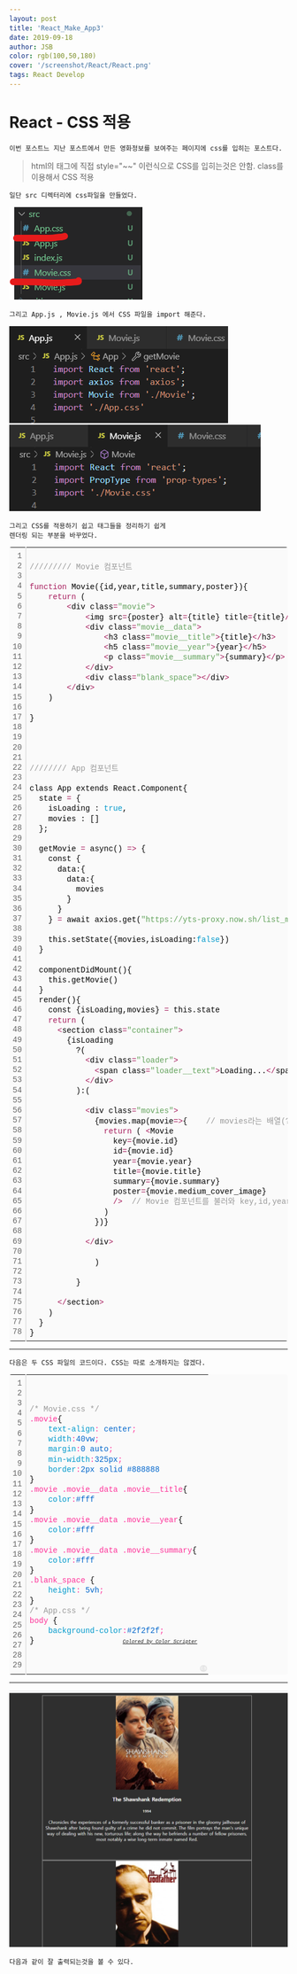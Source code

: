 ```yaml
---
layout: post
title: 'React_Make_App3'
date: 2019-09-18
author: JSB
color: rgb(100,50,180)
cover: '/screenshot/React/React.png'
tags: React Develop
---
```


# React - CSS 적용

	이번 포스트느 지난 포스트에서 만든 영화정보를 보여주는 페이지에 css를 입히는 포스트다.

> html의 태그에 직접 style="~~" 이런식으로 CSS를 입히는것은 안함.
> class를 이용해서 CSS 적용

	일단 src 디렉터리에 css파일을 만들었다.

<img src="/screenshot/React/8/1.png">

	그리고 App.js , Movie.js 에서 CSS 파일을 import 해준다.

<img src="/screenshot/React/8/2.png">
<img src="/screenshot/React/8/3.png">

	그리고 CSS를 적용하기 쉽고 태그들을 정리하기 쉽게
    렌더링 되는 부분을 바꾸었다.

<div class="colorscripter-code" style="color:#010101;font-family:Consolas, 'Liberation Mono', Menlo, Courier, monospace !important; position:relative !important;overflow:auto"><table class="colorscripter-code-table" style="margin:0;padding:0;border:none;background-color:#fafafa;border-radius:4px;" cellspacing="0" cellpadding="0"><tr><td style="padding:6px;border-right:2px solid #e5e5e5"><div style="margin:0;padding:0;word-break:normal;text-align:right;color:#666;font-family:Consolas, 'Liberation Mono', Menlo, Courier, monospace !important;line-height:130%"><div style="line-height:130%">1</div><div style="line-height:130%">2</div><div style="line-height:130%">3</div><div style="line-height:130%">4</div><div style="line-height:130%">5</div><div style="line-height:130%">6</div><div style="line-height:130%">7</div><div style="line-height:130%">8</div><div style="line-height:130%">9</div><div style="line-height:130%">10</div><div style="line-height:130%">11</div><div style="line-height:130%">12</div><div style="line-height:130%">13</div><div style="line-height:130%">14</div><div style="line-height:130%">15</div><div style="line-height:130%">16</div><div style="line-height:130%">17</div><div style="line-height:130%">18</div><div style="line-height:130%">19</div><div style="line-height:130%">20</div><div style="line-height:130%">21</div><div style="line-height:130%">22</div><div style="line-height:130%">23</div><div style="line-height:130%">24</div><div style="line-height:130%">25</div><div style="line-height:130%">26</div><div style="line-height:130%">27</div><div style="line-height:130%">28</div><div style="line-height:130%">29</div><div style="line-height:130%">30</div><div style="line-height:130%">31</div><div style="line-height:130%">32</div><div style="line-height:130%">33</div><div style="line-height:130%">34</div><div style="line-height:130%">35</div><div style="line-height:130%">36</div><div style="line-height:130%">37</div><div style="line-height:130%">38</div><div style="line-height:130%">39</div><div style="line-height:130%">40</div><div style="line-height:130%">41</div><div style="line-height:130%">42</div><div style="line-height:130%">43</div><div style="line-height:130%">44</div><div style="line-height:130%">45</div><div style="line-height:130%">46</div><div style="line-height:130%">47</div><div style="line-height:130%">48</div><div style="line-height:130%">49</div><div style="line-height:130%">50</div><div style="line-height:130%">51</div><div style="line-height:130%">52</div><div style="line-height:130%">53</div><div style="line-height:130%">54</div><div style="line-height:130%">55</div><div style="line-height:130%">56</div><div style="line-height:130%">57</div><div style="line-height:130%">58</div><div style="line-height:130%">59</div><div style="line-height:130%">60</div><div style="line-height:130%">61</div><div style="line-height:130%">62</div><div style="line-height:130%">63</div><div style="line-height:130%">64</div><div style="line-height:130%">65</div><div style="line-height:130%">66</div><div style="line-height:130%">67</div><div style="line-height:130%">68</div><div style="line-height:130%">69</div><div style="line-height:130%">70</div><div style="line-height:130%">71</div><div style="line-height:130%">72</div><div style="line-height:130%">73</div><div style="line-height:130%">74</div><div style="line-height:130%">75</div><div style="line-height:130%">76</div><div style="line-height:130%">77</div><div style="line-height:130%">78</div></div></td><td style="padding:6px 0;text-align:left"><div style="margin:0;padding:0;color:#010101;font-family:Consolas, 'Liberation Mono', Menlo, Courier, monospace !important;line-height:130%"><div style="padding:0 6px; white-space:pre; line-height:130%">&nbsp;</div><div style="padding:0 6px; white-space:pre; line-height:130%"><span style="color:#999999">/////////&nbsp;Movie&nbsp;컴포넌트</span></div><div style="padding:0 6px; white-space:pre; line-height:130%">&nbsp;</div><div style="padding:0 6px; white-space:pre; line-height:130%"><span style="color:#a71d5d">function</span>&nbsp;Movie({id,year,title,summary,poster}){</div><div style="padding:0 6px; white-space:pre; line-height:130%">&nbsp;&nbsp;&nbsp;&nbsp;<span style="color:#a71d5d">return</span>&nbsp;(</div><div style="padding:0 6px; white-space:pre; line-height:130%">&nbsp;&nbsp;&nbsp;&nbsp;&nbsp;&nbsp;&nbsp;&nbsp;<span style="color:#0086b3"></span><span style="color:#a71d5d">&lt;</span>div&nbsp;class<span style="color:#0086b3"></span><span style="color:#a71d5d">=</span><span style="color:#63a35c">"movie"</span><span style="color:#0086b3"></span><span style="color:#a71d5d">&gt;</span></div><div style="padding:0 6px; white-space:pre; line-height:130%">&nbsp;&nbsp;&nbsp;&nbsp;&nbsp;&nbsp;&nbsp;&nbsp;&nbsp;&nbsp;&nbsp;&nbsp;<span style="color:#0086b3"></span><span style="color:#a71d5d">&lt;</span>img&nbsp;src<span style="color:#0086b3"></span><span style="color:#a71d5d">=</span>{poster}&nbsp;alt<span style="color:#0086b3"></span><span style="color:#a71d5d">=</span>{title}&nbsp;title<span style="color:#0086b3"></span><span style="color:#a71d5d">=</span>{title}<span style="color:#0086b3"></span><span style="color:#a71d5d">/</span><span style="color:#0086b3"></span><span style="color:#a71d5d">&gt;</span></div><div style="padding:0 6px; white-space:pre; line-height:130%">&nbsp;&nbsp;&nbsp;&nbsp;&nbsp;&nbsp;&nbsp;&nbsp;&nbsp;&nbsp;&nbsp;&nbsp;<span style="color:#0086b3"></span><span style="color:#a71d5d">&lt;</span>div&nbsp;class<span style="color:#0086b3"></span><span style="color:#a71d5d">=</span><span style="color:#63a35c">"movie__data"</span><span style="color:#0086b3"></span><span style="color:#a71d5d">&gt;</span></div><div style="padding:0 6px; white-space:pre; line-height:130%">&nbsp;&nbsp;&nbsp;&nbsp;&nbsp;&nbsp;&nbsp;&nbsp;&nbsp;&nbsp;&nbsp;&nbsp;&nbsp;&nbsp;&nbsp;&nbsp;<span style="color:#0086b3"></span><span style="color:#a71d5d">&lt;</span>h3&nbsp;class<span style="color:#0086b3"></span><span style="color:#a71d5d">=</span><span style="color:#63a35c">"movie__title"</span><span style="color:#0086b3"></span><span style="color:#a71d5d">&gt;</span>{title}<span style="color:#0086b3"></span><span style="color:#a71d5d">&lt;</span><span style="color:#0086b3"></span><span style="color:#a71d5d">/</span>h3<span style="color:#0086b3"></span><span style="color:#a71d5d">&gt;</span></div><div style="padding:0 6px; white-space:pre; line-height:130%">&nbsp;&nbsp;&nbsp;&nbsp;&nbsp;&nbsp;&nbsp;&nbsp;&nbsp;&nbsp;&nbsp;&nbsp;&nbsp;&nbsp;&nbsp;&nbsp;<span style="color:#0086b3"></span><span style="color:#a71d5d">&lt;</span>h5&nbsp;class<span style="color:#0086b3"></span><span style="color:#a71d5d">=</span><span style="color:#63a35c">"movie__year"</span><span style="color:#0086b3"></span><span style="color:#a71d5d">&gt;</span>{year}<span style="color:#0086b3"></span><span style="color:#a71d5d">&lt;</span><span style="color:#0086b3"></span><span style="color:#a71d5d">/</span>h5<span style="color:#0086b3"></span><span style="color:#a71d5d">&gt;</span></div><div style="padding:0 6px; white-space:pre; line-height:130%">&nbsp;&nbsp;&nbsp;&nbsp;&nbsp;&nbsp;&nbsp;&nbsp;&nbsp;&nbsp;&nbsp;&nbsp;&nbsp;&nbsp;&nbsp;&nbsp;<span style="color:#0086b3"></span><span style="color:#a71d5d">&lt;</span>p&nbsp;class<span style="color:#0086b3"></span><span style="color:#a71d5d">=</span><span style="color:#63a35c">"movie__summary"</span><span style="color:#0086b3"></span><span style="color:#a71d5d">&gt;</span>{summary}<span style="color:#0086b3"></span><span style="color:#a71d5d">&lt;</span><span style="color:#0086b3"></span><span style="color:#a71d5d">/</span>p<span style="color:#0086b3"></span><span style="color:#a71d5d">&gt;</span></div><div style="padding:0 6px; white-space:pre; line-height:130%">&nbsp;&nbsp;&nbsp;&nbsp;&nbsp;&nbsp;&nbsp;&nbsp;&nbsp;&nbsp;&nbsp;&nbsp;<span style="color:#0086b3"></span><span style="color:#a71d5d">&lt;</span><span style="color:#0086b3"></span><span style="color:#a71d5d">/</span>div<span style="color:#0086b3"></span><span style="color:#a71d5d">&gt;</span></div><div style="padding:0 6px; white-space:pre; line-height:130%">&nbsp;&nbsp;&nbsp;&nbsp;&nbsp;&nbsp;&nbsp;&nbsp;&nbsp;&nbsp;&nbsp;&nbsp;<span style="color:#0086b3"></span><span style="color:#a71d5d">&lt;</span>div&nbsp;class<span style="color:#0086b3"></span><span style="color:#a71d5d">=</span><span style="color:#63a35c">"blank_space"</span><span style="color:#0086b3"></span><span style="color:#a71d5d">&gt;</span><span style="color:#0086b3"></span><span style="color:#a71d5d">&lt;</span><span style="color:#0086b3"></span><span style="color:#a71d5d">/</span>div<span style="color:#0086b3"></span><span style="color:#a71d5d">&gt;</span></div><div style="padding:0 6px; white-space:pre; line-height:130%">&nbsp;&nbsp;&nbsp;&nbsp;&nbsp;&nbsp;&nbsp;&nbsp;<span style="color:#0086b3"></span><span style="color:#a71d5d">&lt;</span><span style="color:#0086b3"></span><span style="color:#a71d5d">/</span>div<span style="color:#0086b3"></span><span style="color:#a71d5d">&gt;</span></div><div style="padding:0 6px; white-space:pre; line-height:130%">&nbsp;&nbsp;&nbsp;&nbsp;)</div><div style="padding:0 6px; white-space:pre; line-height:130%">&nbsp;&nbsp;&nbsp;&nbsp;</div><div style="padding:0 6px; white-space:pre; line-height:130%">}</div><div style="padding:0 6px; white-space:pre; line-height:130%">&nbsp;</div><div style="padding:0 6px; white-space:pre; line-height:130%">&nbsp;</div><div style="padding:0 6px; white-space:pre; line-height:130%">&nbsp;</div><div style="padding:0 6px; white-space:pre; line-height:130%">&nbsp;</div><div style="padding:0 6px; white-space:pre; line-height:130%"><span style="color:#999999">////////&nbsp;App&nbsp;컴포넌트</span></div><div style="padding:0 6px; white-space:pre; line-height:130%">&nbsp;</div><div style="padding:0 6px; white-space:pre; line-height:130%">class&nbsp;App&nbsp;extends&nbsp;React.Component{</div><div style="padding:0 6px; white-space:pre; line-height:130%">&nbsp;&nbsp;state&nbsp;<span style="color:#0086b3"></span><span style="color:#a71d5d">=</span>&nbsp;{</div><div style="padding:0 6px; white-space:pre; line-height:130%">&nbsp;&nbsp;&nbsp;&nbsp;isLoading&nbsp;:&nbsp;<span style="color:#0099cc">true</span>,</div><div style="padding:0 6px; white-space:pre; line-height:130%">&nbsp;&nbsp;&nbsp;&nbsp;movies&nbsp;:&nbsp;[]</div><div style="padding:0 6px; white-space:pre; line-height:130%">&nbsp;&nbsp;};</div><div style="padding:0 6px; white-space:pre; line-height:130%">&nbsp;</div><div style="padding:0 6px; white-space:pre; line-height:130%">&nbsp;&nbsp;getMovie&nbsp;<span style="color:#0086b3"></span><span style="color:#a71d5d">=</span>&nbsp;async()&nbsp;<span style="color:#0086b3"></span><span style="color:#a71d5d">=</span><span style="color:#0086b3"></span><span style="color:#a71d5d">&gt;</span>&nbsp;{</div><div style="padding:0 6px; white-space:pre; line-height:130%">&nbsp;&nbsp;&nbsp;&nbsp;const&nbsp;{</div><div style="padding:0 6px; white-space:pre; line-height:130%">&nbsp;&nbsp;&nbsp;&nbsp;&nbsp;&nbsp;data:{</div><div style="padding:0 6px; white-space:pre; line-height:130%">&nbsp;&nbsp;&nbsp;&nbsp;&nbsp;&nbsp;&nbsp;&nbsp;data:{</div><div style="padding:0 6px; white-space:pre; line-height:130%">&nbsp;&nbsp;&nbsp;&nbsp;&nbsp;&nbsp;&nbsp;&nbsp;&nbsp;&nbsp;movies</div><div style="padding:0 6px; white-space:pre; line-height:130%">&nbsp;&nbsp;&nbsp;&nbsp;&nbsp;&nbsp;&nbsp;&nbsp;}</div><div style="padding:0 6px; white-space:pre; line-height:130%">&nbsp;&nbsp;&nbsp;&nbsp;&nbsp;&nbsp;}</div><div style="padding:0 6px; white-space:pre; line-height:130%">&nbsp;&nbsp;&nbsp;&nbsp;}&nbsp;<span style="color:#0086b3"></span><span style="color:#a71d5d">=</span>&nbsp;await&nbsp;axios.get(<span style="color:#63a35c">"https://yts-proxy.now.sh/list_movies.json?sort_by=rating"</span>);&nbsp;<span style="color:#999999">//&nbsp;파라미터로&nbsp;sort_by=rating&nbsp;을&nbsp;주어</span></div><div style="padding:0 6px; white-space:pre; line-height:130%">&nbsp;&nbsp;&nbsp;&nbsp;&nbsp;&nbsp;&nbsp;&nbsp;&nbsp;&nbsp;&nbsp;&nbsp;&nbsp;&nbsp;&nbsp;&nbsp;&nbsp;&nbsp;&nbsp;&nbsp;&nbsp;&nbsp;&nbsp;&nbsp;&nbsp;&nbsp;&nbsp;&nbsp;&nbsp;&nbsp;&nbsp;&nbsp;&nbsp;&nbsp;&nbsp;&nbsp;&nbsp;&nbsp;&nbsp;&nbsp;&nbsp;&nbsp;&nbsp;&nbsp;&nbsp;&nbsp;&nbsp;&nbsp;&nbsp;&nbsp;&nbsp;&nbsp;&nbsp;&nbsp;&nbsp;&nbsp;&nbsp;&nbsp;&nbsp;&nbsp;&nbsp;&nbsp;&nbsp;&nbsp;&nbsp;&nbsp;&nbsp;&nbsp;&nbsp;&nbsp;&nbsp;&nbsp;&nbsp;&nbsp;&nbsp;&nbsp;&nbsp;&nbsp;&nbsp;&nbsp;&nbsp;&nbsp;&nbsp;&nbsp;<span style="color:#999999">//&nbsp;rating을기준으로&nbsp;정렬을&nbsp;한다.</span></div><div style="padding:0 6px; white-space:pre; line-height:130%">&nbsp;&nbsp;&nbsp;&nbsp;this.setState({movies,isLoading:<span style="color:#0099cc">false</span>})</div><div style="padding:0 6px; white-space:pre; line-height:130%">&nbsp;&nbsp;}</div><div style="padding:0 6px; white-space:pre; line-height:130%">&nbsp;</div><div style="padding:0 6px; white-space:pre; line-height:130%">&nbsp;&nbsp;componentDidMount(){</div><div style="padding:0 6px; white-space:pre; line-height:130%">&nbsp;&nbsp;&nbsp;&nbsp;this.getMovie()</div><div style="padding:0 6px; white-space:pre; line-height:130%">&nbsp;&nbsp;}</div><div style="padding:0 6px; white-space:pre; line-height:130%">&nbsp;&nbsp;render(){</div><div style="padding:0 6px; white-space:pre; line-height:130%">&nbsp;&nbsp;&nbsp;&nbsp;const&nbsp;{isLoading,movies}&nbsp;<span style="color:#0086b3"></span><span style="color:#a71d5d">=</span>&nbsp;this.state</div><div style="padding:0 6px; white-space:pre; line-height:130%">&nbsp;&nbsp;&nbsp;&nbsp;<span style="color:#a71d5d">return</span>&nbsp;(</div><div style="padding:0 6px; white-space:pre; line-height:130%">&nbsp;&nbsp;&nbsp;&nbsp;&nbsp;&nbsp;<span style="color:#0086b3"></span><span style="color:#a71d5d">&lt;</span>section&nbsp;class<span style="color:#0086b3"></span><span style="color:#a71d5d">=</span><span style="color:#63a35c">"container"</span><span style="color:#0086b3"></span><span style="color:#a71d5d">&gt;</span></div><div style="padding:0 6px; white-space:pre; line-height:130%">&nbsp;&nbsp;&nbsp;&nbsp;&nbsp;&nbsp;&nbsp;&nbsp;{isLoading</div><div style="padding:0 6px; white-space:pre; line-height:130%">&nbsp;&nbsp;&nbsp;&nbsp;&nbsp;&nbsp;&nbsp;&nbsp;&nbsp;&nbsp;?(&nbsp;</div><div style="padding:0 6px; white-space:pre; line-height:130%">&nbsp;&nbsp;&nbsp;&nbsp;&nbsp;&nbsp;&nbsp;&nbsp;&nbsp;&nbsp;&nbsp;&nbsp;<span style="color:#0086b3"></span><span style="color:#a71d5d">&lt;</span>div&nbsp;class<span style="color:#0086b3"></span><span style="color:#a71d5d">=</span><span style="color:#63a35c">"loader"</span><span style="color:#0086b3"></span><span style="color:#a71d5d">&gt;</span></div><div style="padding:0 6px; white-space:pre; line-height:130%">&nbsp;&nbsp;&nbsp;&nbsp;&nbsp;&nbsp;&nbsp;&nbsp;&nbsp;&nbsp;&nbsp;&nbsp;&nbsp;&nbsp;<span style="color:#0086b3"></span><span style="color:#a71d5d">&lt;</span>span&nbsp;class<span style="color:#0086b3"></span><span style="color:#a71d5d">=</span><span style="color:#63a35c">"loader__text"</span><span style="color:#0086b3"></span><span style="color:#a71d5d">&gt;</span>Loading...<span style="color:#0086b3"></span><span style="color:#a71d5d">&lt;</span><span style="color:#0086b3"></span><span style="color:#a71d5d">/</span>span<span style="color:#0086b3"></span><span style="color:#a71d5d">&gt;</span></div><div style="padding:0 6px; white-space:pre; line-height:130%">&nbsp;&nbsp;&nbsp;&nbsp;&nbsp;&nbsp;&nbsp;&nbsp;&nbsp;&nbsp;&nbsp;&nbsp;<span style="color:#0086b3"></span><span style="color:#a71d5d">&lt;</span><span style="color:#0086b3"></span><span style="color:#a71d5d">/</span>div<span style="color:#0086b3"></span><span style="color:#a71d5d">&gt;</span></div><div style="padding:0 6px; white-space:pre; line-height:130%">&nbsp;&nbsp;&nbsp;&nbsp;&nbsp;&nbsp;&nbsp;&nbsp;&nbsp;&nbsp;):(</div><div style="padding:0 6px; white-space:pre; line-height:130%">&nbsp;</div><div style="padding:0 6px; white-space:pre; line-height:130%">&nbsp;&nbsp;&nbsp;&nbsp;&nbsp;&nbsp;&nbsp;&nbsp;&nbsp;&nbsp;&nbsp;&nbsp;<span style="color:#0086b3"></span><span style="color:#a71d5d">&lt;</span>div&nbsp;class<span style="color:#0086b3"></span><span style="color:#a71d5d">=</span><span style="color:#63a35c">"movies"</span><span style="color:#0086b3"></span><span style="color:#a71d5d">&gt;</span></div><div style="padding:0 6px; white-space:pre; line-height:130%">&nbsp;&nbsp;&nbsp;&nbsp;&nbsp;&nbsp;&nbsp;&nbsp;&nbsp;&nbsp;&nbsp;&nbsp;&nbsp;&nbsp;{movies.map(movie<span style="color:#0086b3"></span><span style="color:#a71d5d">=</span><span style="color:#0086b3"></span><span style="color:#a71d5d">&gt;</span>{&nbsp;&nbsp;&nbsp;&nbsp;<span style="color:#999999">//&nbsp;movies라는&nbsp;배열(?)을&nbsp;하나하나&nbsp;꺼내어&nbsp;다음과&nbsp;같이&nbsp;리턴</span></div><div style="padding:0 6px; white-space:pre; line-height:130%">&nbsp;&nbsp;&nbsp;&nbsp;&nbsp;&nbsp;&nbsp;&nbsp;&nbsp;&nbsp;&nbsp;&nbsp;&nbsp;&nbsp;&nbsp;&nbsp;<span style="color:#a71d5d">return</span>&nbsp;(&nbsp;<span style="color:#0086b3"></span><span style="color:#a71d5d">&lt;</span>Movie</div><div style="padding:0 6px; white-space:pre; line-height:130%">&nbsp;&nbsp;&nbsp;&nbsp;&nbsp;&nbsp;&nbsp;&nbsp;&nbsp;&nbsp;&nbsp;&nbsp;&nbsp;&nbsp;&nbsp;&nbsp;&nbsp;&nbsp;key<span style="color:#0086b3"></span><span style="color:#a71d5d">=</span>{movie.id}</div><div style="padding:0 6px; white-space:pre; line-height:130%">&nbsp;&nbsp;&nbsp;&nbsp;&nbsp;&nbsp;&nbsp;&nbsp;&nbsp;&nbsp;&nbsp;&nbsp;&nbsp;&nbsp;&nbsp;&nbsp;&nbsp;&nbsp;id<span style="color:#0086b3"></span><span style="color:#a71d5d">=</span>{movie.id}</div><div style="padding:0 6px; white-space:pre; line-height:130%">&nbsp;&nbsp;&nbsp;&nbsp;&nbsp;&nbsp;&nbsp;&nbsp;&nbsp;&nbsp;&nbsp;&nbsp;&nbsp;&nbsp;&nbsp;&nbsp;&nbsp;&nbsp;year<span style="color:#0086b3"></span><span style="color:#a71d5d">=</span>{movie.year}&nbsp;</div><div style="padding:0 6px; white-space:pre; line-height:130%">&nbsp;&nbsp;&nbsp;&nbsp;&nbsp;&nbsp;&nbsp;&nbsp;&nbsp;&nbsp;&nbsp;&nbsp;&nbsp;&nbsp;&nbsp;&nbsp;&nbsp;&nbsp;title<span style="color:#0086b3"></span><span style="color:#a71d5d">=</span>{movie.title}&nbsp;</div><div style="padding:0 6px; white-space:pre; line-height:130%">&nbsp;&nbsp;&nbsp;&nbsp;&nbsp;&nbsp;&nbsp;&nbsp;&nbsp;&nbsp;&nbsp;&nbsp;&nbsp;&nbsp;&nbsp;&nbsp;&nbsp;&nbsp;summary<span style="color:#0086b3"></span><span style="color:#a71d5d">=</span>{movie.summary}&nbsp;</div><div style="padding:0 6px; white-space:pre; line-height:130%">&nbsp;&nbsp;&nbsp;&nbsp;&nbsp;&nbsp;&nbsp;&nbsp;&nbsp;&nbsp;&nbsp;&nbsp;&nbsp;&nbsp;&nbsp;&nbsp;&nbsp;&nbsp;poster<span style="color:#0086b3"></span><span style="color:#a71d5d">=</span>{movie.medium_cover_image}</div><div style="padding:0 6px; white-space:pre; line-height:130%">&nbsp;&nbsp;&nbsp;&nbsp;&nbsp;&nbsp;&nbsp;&nbsp;&nbsp;&nbsp;&nbsp;&nbsp;&nbsp;&nbsp;&nbsp;&nbsp;&nbsp;&nbsp;<span style="color:#0086b3"></span><span style="color:#a71d5d">/</span><span style="color:#0086b3"></span><span style="color:#a71d5d">&gt;</span>&nbsp;&nbsp;<span style="color:#999999">//&nbsp;Movie&nbsp;컴포넌트를&nbsp;불러와&nbsp;key,id,year,title...&nbsp;등등의&nbsp;인자값을&nbsp;넣는다.</span></div><div style="padding:0 6px; white-space:pre; line-height:130%">&nbsp;&nbsp;&nbsp;&nbsp;&nbsp;&nbsp;&nbsp;&nbsp;&nbsp;&nbsp;&nbsp;&nbsp;&nbsp;&nbsp;&nbsp;&nbsp;)</div><div style="padding:0 6px; white-space:pre; line-height:130%">&nbsp;&nbsp;&nbsp;&nbsp;&nbsp;&nbsp;&nbsp;&nbsp;&nbsp;&nbsp;&nbsp;&nbsp;&nbsp;&nbsp;})}</div><div style="padding:0 6px; white-space:pre; line-height:130%">&nbsp;</div><div style="padding:0 6px; white-space:pre; line-height:130%">&nbsp;&nbsp;&nbsp;&nbsp;&nbsp;&nbsp;&nbsp;&nbsp;&nbsp;&nbsp;&nbsp;&nbsp;<span style="color:#0086b3"></span><span style="color:#a71d5d">&lt;</span><span style="color:#0086b3"></span><span style="color:#a71d5d">/</span>div<span style="color:#0086b3"></span><span style="color:#a71d5d">&gt;</span></div><div style="padding:0 6px; white-space:pre; line-height:130%">&nbsp;</div><div style="padding:0 6px; white-space:pre; line-height:130%">&nbsp;&nbsp;&nbsp;&nbsp;&nbsp;&nbsp;&nbsp;&nbsp;&nbsp;&nbsp;&nbsp;&nbsp;&nbsp;&nbsp;)</div><div style="padding:0 6px; white-space:pre; line-height:130%">&nbsp;&nbsp;&nbsp;&nbsp;&nbsp;&nbsp;&nbsp;&nbsp;&nbsp;&nbsp;</div><div style="padding:0 6px; white-space:pre; line-height:130%">&nbsp;&nbsp;&nbsp;&nbsp;&nbsp;&nbsp;&nbsp;&nbsp;&nbsp;&nbsp;}</div><div style="padding:0 6px; white-space:pre; line-height:130%">&nbsp;&nbsp;&nbsp;&nbsp;&nbsp;&nbsp;&nbsp;&nbsp;</div><div style="padding:0 6px; white-space:pre; line-height:130%">&nbsp;&nbsp;&nbsp;&nbsp;&nbsp;&nbsp;<span style="color:#0086b3"></span><span style="color:#a71d5d">&lt;</span><span style="color:#0086b3"></span><span style="color:#a71d5d">/</span>section<span style="color:#0086b3"></span><span style="color:#a71d5d">&gt;</span></div><div style="padding:0 6px; white-space:pre; line-height:130%">&nbsp;&nbsp;&nbsp;&nbsp;)</div><div style="padding:0 6px; white-space:pre; line-height:130%">&nbsp;&nbsp;}</div><div style="padding:0 6px; white-space:pre; line-height:130%">}</div></div><div style="text-align:right;margin-top:-13px;margin-right:5px;font-size:9px;font-style:italic"><a href="http://colorscripter.com/info#e" target="_blank" style="color:#e5e5e5text-decoration:none">Colored by Color Scripter</a></div></td><td style="vertical-align:bottom;padding:0 2px 4px 0"><a href="http://colorscripter.com/info#e" target="_blank" style="text-decoration:none;color:white"><span style="font-size:9px;word-break:normal;background-color:#e5e5e5;color:white;border-radius:10px;padding:1px">cs</span></a></td></tr></table></div>

<hr />


	다음은 두 CSS 파일의 코드이다. CSS는 따로 소개하지는 않겠다.

<div class="colorscripter-code" style="color:#010101;font-family:Consolas, 'Liberation Mono', Menlo, Courier, monospace !important; position:relative !important;overflow:auto"><table class="colorscripter-code-table" style="margin:0;padding:0;border:none;background-color:#fafafa;border-radius:4px;" cellspacing="0" cellpadding="0"><tr><td style="padding:6px;border-right:2px solid #e5e5e5"><div style="margin:0;padding:0;word-break:normal;text-align:right;color:#666;font-family:Consolas, 'Liberation Mono', Menlo, Courier, monospace !important;line-height:130%"><div style="line-height:130%">1</div><div style="line-height:130%">2</div><div style="line-height:130%">3</div><div style="line-height:130%">4</div><div style="line-height:130%">5</div><div style="line-height:130%">6</div><div style="line-height:130%">7</div><div style="line-height:130%">8</div><div style="line-height:130%">9</div><div style="line-height:130%">10</div><div style="line-height:130%">11</div><div style="line-height:130%">12</div><div style="line-height:130%">13</div><div style="line-height:130%">14</div><div style="line-height:130%">15</div><div style="line-height:130%">16</div><div style="line-height:130%">17</div><div style="line-height:130%">18</div><div style="line-height:130%">19</div><div style="line-height:130%">20</div><div style="line-height:130%">21</div><div style="line-height:130%">22</div><div style="line-height:130%">23</div><div style="line-height:130%">24</div><div style="line-height:130%">25</div><div style="line-height:130%">26</div><div style="line-height:130%">27</div><div style="line-height:130%">28</div><div style="line-height:130%">29</div></div></td><td style="padding:6px 0;text-align:left"><div style="margin:0;padding:0;color:#010101;font-family:Consolas, 'Liberation Mono', Menlo, Courier, monospace !important;line-height:130%"><div style="padding:0 6px; white-space:pre; line-height:130%"><span style="color:#ff3399"></span><span style="color:#999999">/*&nbsp;Movie.css&nbsp;*/</span><span style="color:#ff3399"></span></div><div style="padding:0 6px; white-space:pre; line-height:130%"><span style="color:#ff3399"></span></div><div style="padding:0 6px; white-space:pre; line-height:130%"><span style="color:#ff3399">.movie</span>{<span style="color:#0099cc"></span></div><div style="padding:0 6px; white-space:pre; line-height:130%"><span style="color:#0099cc">&nbsp;&nbsp;&nbsp;&nbsp;text-align</span><span style="color:#ff3399">:</span><span style="color:#0066cc">&nbsp;center</span><span style="color:#ff3399">;</span><span style="color:#0099cc"></span></div><div style="padding:0 6px; white-space:pre; line-height:130%"><span style="color:#0099cc">&nbsp;&nbsp;&nbsp;&nbsp;width</span><span style="color:#ff3399">:</span><span style="color:#0066cc">40vw</span><span style="color:#ff3399">;</span><span style="color:#0099cc"></span></div><div style="padding:0 6px; white-space:pre; line-height:130%"><span style="color:#0099cc">&nbsp;&nbsp;&nbsp;&nbsp;margin</span><span style="color:#ff3399">:</span><span style="color:#0066cc">0&nbsp;auto</span><span style="color:#ff3399">;</span><span style="color:#0099cc"></span></div><div style="padding:0 6px; white-space:pre; line-height:130%"><span style="color:#0099cc">&nbsp;&nbsp;&nbsp;&nbsp;min-width</span><span style="color:#ff3399">:</span><span style="color:#0066cc">325px</span><span style="color:#ff3399">;</span><span style="color:#0099cc"></span></div><div style="padding:0 6px; white-space:pre; line-height:130%"><span style="color:#0099cc">&nbsp;&nbsp;&nbsp;&nbsp;border</span><span style="color:#ff3399">:</span><span style="color:#0066cc">2px&nbsp;solid&nbsp;#888888</span></div><div style="padding:0 6px; white-space:pre; line-height:130%"><span style="color:#0066cc"></span>}<span style="color:#ff3399"></span></div><div style="padding:0 6px; white-space:pre; line-height:130%"><span style="color:#ff3399"></span></div><div style="padding:0 6px; white-space:pre; line-height:130%"><span style="color:#ff3399">.movie&nbsp;.movie__data&nbsp;.movie__title</span>{<span style="color:#0099cc"></span></div><div style="padding:0 6px; white-space:pre; line-height:130%"><span style="color:#0099cc">&nbsp;&nbsp;&nbsp;&nbsp;color</span><span style="color:#ff3399">:</span><span style="color:#0066cc">#fff</span></div><div style="padding:0 6px; white-space:pre; line-height:130%"><span style="color:#0066cc"></span>}<span style="color:#ff3399"></span></div><div style="padding:0 6px; white-space:pre; line-height:130%"><span style="color:#ff3399">.movie&nbsp;.movie__data&nbsp;.movie__year</span>{<span style="color:#0099cc"></span></div><div style="padding:0 6px; white-space:pre; line-height:130%"><span style="color:#0099cc">&nbsp;&nbsp;&nbsp;&nbsp;color</span><span style="color:#ff3399">:</span><span style="color:#0066cc">#fff</span></div><div style="padding:0 6px; white-space:pre; line-height:130%"><span style="color:#0066cc"></span>}<span style="color:#ff3399"></span></div><div style="padding:0 6px; white-space:pre; line-height:130%"><span style="color:#ff3399">.movie&nbsp;.movie__data&nbsp;.movie__summary</span>{<span style="color:#0099cc"></span></div><div style="padding:0 6px; white-space:pre; line-height:130%"><span style="color:#0099cc">&nbsp;&nbsp;&nbsp;&nbsp;color</span><span style="color:#ff3399">:</span><span style="color:#0066cc">#fff</span></div><div style="padding:0 6px; white-space:pre; line-height:130%"><span style="color:#0066cc"></span>}<span style="color:#ff3399"></span></div><div style="padding:0 6px; white-space:pre; line-height:130%"><span style="color:#ff3399"></span></div><div style="padding:0 6px; white-space:pre; line-height:130%"><span style="color:#ff3399">.blank_space&nbsp;</span>{<span style="color:#0099cc"></span></div><div style="padding:0 6px; white-space:pre; line-height:130%"><span style="color:#0099cc">&nbsp;&nbsp;&nbsp;&nbsp;height</span><span style="color:#ff3399">:</span><span style="color:#0066cc">&nbsp;5vh</span><span style="color:#ff3399">;</span><span style="color:#0066cc"></span></div><div style="padding:0 6px; white-space:pre; line-height:130%"><span style="color:#0066cc"></span>}<span style="color:#ff3399"></span></div><div style="padding:0 6px; white-space:pre; line-height:130%"><span style="color:#ff3399"></span></div><div style="padding:0 6px; white-space:pre; line-height:130%"><span style="color:#ff3399"></span></div><div style="padding:0 6px; white-space:pre; line-height:130%"><span style="color:#ff3399"></span><span style="color:#999999">/*&nbsp;App.css&nbsp;*/</span><span style="color:#ff3399"></span></div><div style="padding:0 6px; white-space:pre; line-height:130%"><span style="color:#ff3399">body&nbsp;</span>{<span style="color:#0099cc"></span></div><div style="padding:0 6px; white-space:pre; line-height:130%"><span style="color:#0099cc">&nbsp;&nbsp;&nbsp;&nbsp;background-color</span><span style="color:#ff3399">:</span><span style="color:#0066cc">#2f2f2f</span><span style="color:#ff3399">;</span><span style="color:#0066cc"></span></div><div style="padding:0 6px; white-space:pre; line-height:130%"><span style="color:#0066cc"></span>}</div></div><div style="text-align:right;margin-top:-13px;margin-right:5px;font-size:9px;font-style:italic"><a href="http://colorscripter.com/info#e" target="_blank" style="color:#e5e5e5text-decoration:none">Colored by Color Scripter</a></div></td><td style="vertical-align:bottom;padding:0 2px 4px 0"><a href="http://colorscripter.com/info#e" target="_blank" style="text-decoration:none;color:white"><span style="font-size:9px;word-break:normal;background-color:#e5e5e5;color:white;border-radius:10px;padding:1px">cs</span></a></td></tr></table></div>

<hr />

<img src="/screenshot/React/8/4.png">

	다음과 같이 잘 출력되는것을 볼 수 있다.
